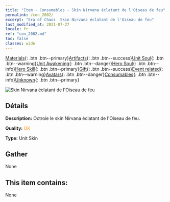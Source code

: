 ```yaml
---
title: "Item - Consumables - Skin Nirvana éclatant de l'Oiseau de feu"
permalink: /con_2002/
excerpt: "Era of Chaos  Skin Nirvana éclatant de l'Oiseau de feu"
last_modified_at: 2021-07-27
locale: fr
ref: "con_2002.md"
toc: false
classes: wide
---
```

 [Materials](/ItemsFR/){: .btn .btn--primary}[Artifacts](/ItemsFR/Artifacts/){: .btn .btn--success}[Unit Soul](/ItemsFR/UnitSoul/){: .btn .btn--warning}[Unit Awakening](/ItemsFR/UnitAwakening/){: .btn .btn--danger}[Hero Soul](/ItemsFR/HeroSoul/){: .btn .btn--info}[Hero Skill](/ItemsFR/HeroSkill/){: .btn .btn--primary}[Gift](/ItemsFR/Gift/){: .btn .btn--success}[Event related](/ItemsFR/Events/){: .btn .btn--warning}[Avatars](/ItemsFR/Avatars/){: .btn .btn--danger}[Consumables](/ItemsFR/Consumables/){: .btn .btn--info}[Unknown](/ItemsFR/Unknown/){: .btn .btn--primary}

 ![Skin Nirvana éclatant de l'Oiseau de feu](/images/u/ti_fenghuangpifu.jpg)

## Détails
 **Description:** Octroie le skin Nirvana éclatant de l'Oiseau de feu.

 **Quality:** <span style="color: #FF8C00">OK</span>

 **Type:** Unit Skin

## Gather

  None

## This item contains:

  None

